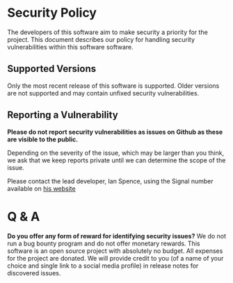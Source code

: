 # Security Policy

The developers of this software aim to make security a priority for the project. This document describes our policy for handling
security vulnerabilities within this software software.

## Supported Versions

Only the most recent release of this software is supported. Older versions are not supported and may contain unfixed security
vulnerabilities.

## Reporting a Vulnerability

**Please do not report security vulnerabilities as issues on Github as these are visible to the public.**

Depending on the severity of the issue, which may be larger than you think, we ask that we keep reports private until
we can determine the scope of the issue.

Please contact the lead developer, Ian Spence, using the Signal number available on [his website](https://ianspence.com)

# Q & A

**Do you offer any form of reward for identifying security issues?**
We do not run a bug bounty program and do not offer monetary rewards. This software is an open source project with absolutely no
budget. All expenses for the project are donated. We will provide credit to you (of a name of your choice and single
link to a social media profile) in release notes for discovered issues.
